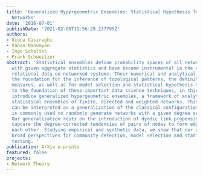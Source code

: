 ```yaml
---
title: 'Generalized Hypergeometric Ensembles: Statistical Hypothesis Testing in Complex
  Networks'
date: '2016-07-01'
publishDate: '2021-02-08T11:56:29.237795Z'
authors:
- Giona Casiraghi
- Vahan Nanumyan
- Ingo Scholtes
- Frank Schweitzer
abstract: 'Statistical ensembles define probability spaces of all networks consistent
  with given aggregate statistics and have become instrumental in the analysis of
  relational data on networked systems. Their numerical and analytical study provides
  the foundation for the inference of topological patterns, the definition of network-analytic
  measures, as well as for model selection and statistical hypothesis testing. Contributing
  to the foundation of these important data science techniques, in this article we
  introduce generalized hypergeometric ensembles, a framework of analytically tractable
  statistical ensembles of finite, directed and weighted networks. This framework
  can be interpreted as a generalization of the classical configuration model, which
  is commonly used to randomly generate networks with a given degree sequence or distribution.
  Our generalization rests on the introduction of dyadic link propensities, which
  capture the degree-corrected tendencies of pairs of nodes to form edges between
  each other. Studying empirical and synthetic data, we show that our approach provides
  broad perspectives for community detection, model selection and statistical hypothesis
  testing. '
publication: ArXiv e-prints
featured: false
projects:
- Network Theory
---
```

